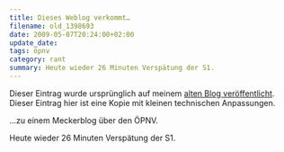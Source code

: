 ```yaml
---
title: Dieses Weblog verkommt…
filename: old_1398693
date: 2009-05-07T20:24:00+02:00
update_date:
tags: öpnv
category: rant
summary: Heute wieder 26 Minuten Verspätung der S1.
---
```

Dieser Eintrag wurde ursprünglich auf meinem [alten Blog veröffentlicht](https://stu.blogger.de/stories/1398693/). Dieser Eintrag hier ist eine Kopie mit kleinen technischen Anpassungen.

…zu einem Meckerblog über den ÖPNV.

Heute wieder 26 Minuten Verspätung der S1.
